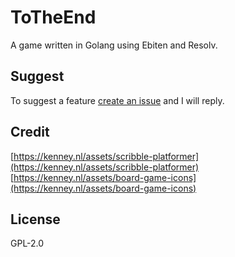 # ToTheEnd
A game written in Golang using Ebiten and Resolv.

## Suggest
To suggest a feature [create an issue](https://github.com/nath-ellis/ToTheEnd/issues/new) and I will reply.

## Credit
[https://kenney.nl/assets/scribble-platformer](https://kenney.nl/assets/scribble-platformer) \
[https://kenney.nl/assets/board-game-icons](https://kenney.nl/assets/board-game-icons)

## License
GPL-2.0
